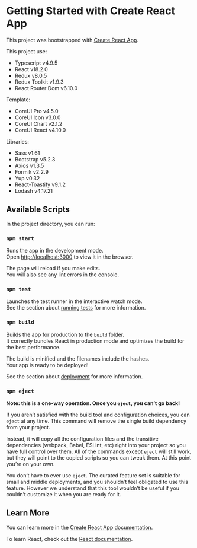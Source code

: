 # Getting Started with Create React App

This project was bootstrapped with [Create React App](https://github.com/facebook/create-react-app).

This project use:
- Typescript v4.9.5
- React v18.2.0
- Redux v8.0.5
- Redux Toolkit v1.9.3
- React Router Dom v6.10.0

Template:
- CoreUI Pro v4.5.0
- CoreUI Icon v3.0.0
- CoreUI Chart v2.1.2
- CoreUI React v4.10.0

Libraries:
- Sass v1.61
- Bootstrap v5.2.3
- Axios v1.3.5
- Formik v2.2.9
- Yup v0.32
- React-Toastify v9.1.2
- Lodash v4.17.21



## Available Scripts

In the project directory, you can run:

### `npm start`

Runs the app in the development mode.\
Open [http://localhost:3000](http://localhost:3000) to view it in the browser.

The page will reload if you make edits.\
You will also see any lint errors in the console.

### `npm test`

Launches the test runner in the interactive watch mode.\
See the section about [running tests](https://facebook.github.io/create-react-app/docs/running-tests) for more information.

### `npm build`

Builds the app for production to the `build` folder.\
It correctly bundles React in production mode and optimizes the build for the best performance.

The build is minified and the filenames include the hashes.\
Your app is ready to be deployed!

See the section about [deployment](https://facebook.github.io/create-react-app/docs/deployment) for more information.

### `npm eject`

**Note: this is a one-way operation. Once you `eject`, you can’t go back!**

If you aren’t satisfied with the build tool and configuration choices, you can `eject` at any time. This command will remove the single build dependency from your project.

Instead, it will copy all the configuration files and the transitive dependencies (webpack, Babel, ESLint, etc) right into your project so you have full control over them. All of the commands except `eject` will still work, but they will point to the copied scripts so you can tweak them. At this point you’re on your own.

You don’t have to ever use `eject`. The curated feature set is suitable for small and middle deployments, and you shouldn’t feel obligated to use this feature. However we understand that this tool wouldn’t be useful if you couldn’t customize it when you are ready for it.

## Learn More

You can learn more in the [Create React App documentation](https://facebook.github.io/create-react-app/docs/getting-started).

To learn React, check out the [React documentation](https://reactjs.org/).
